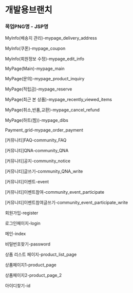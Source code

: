 <h1>개발용브랜치</h1>
<h3>목업PNG명 - JSP명</h3>
<p>MyInfo(배송지 관리)-mypage_delivery_address</p>
<p>MyInfo(쿠폰)-mypage_coupon</p>
<p>MyInfo(회원정보 수정)-mypage_edit_info</p>
<p>MyPage(Main)-mypage_main</p>
<p>MyPage(문의)-mypage_product_inquiry</p>
<p>MyPage(적립금)-mypage_reserve</p>
<p>MyPage(최근 본 상품)-mypage_recently_viewed_items</p>
<p>MyPage(취소,반품,교환)-mypage_cancel_refund</p>
<p>MyPage(하트(찜))-mypage_dibs</p>
<p>Payment_grid-mypage_order_payment</p>
<p>[커뮤니티]FAQ-community_FAQ</p>
<p>[커뮤니티]QNA-community_QNA</p>
<p>[커뮤니티]공지-community_notice</p>
<p>[커뮤니티]글쓰기-community_QNA_write</p>
<p>[커뮤니티]이벤트-event</p>
<p>[커뮤니티]이벤트참여-community_event_participate</p>
<p>[커뮤니티]이벤트참여글쓰기-community_event_participate_write</p>
<p>회원가입-register</p>
<p>로그인페이지-login</p>
<p>메인-index</p>
<p>비밀번호찾기-password</p>
<p>상품 리스트 페이지-product_list_page</p>
<p>상품페이지1-product_page</p>
<p>상품페이지2-product_page_2</p>
<p>아이디찾기-id</p>
